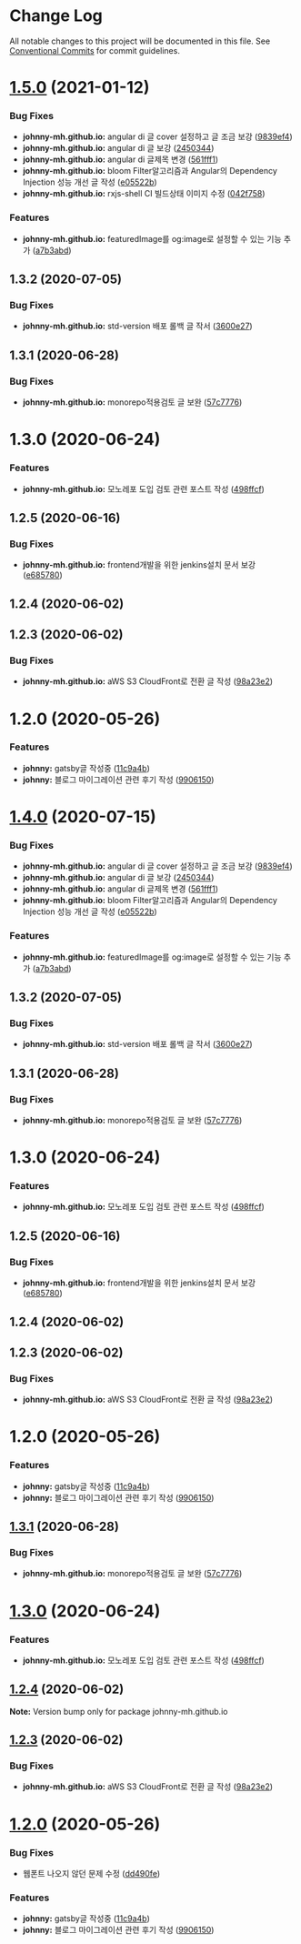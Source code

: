 # Change Log

All notable changes to this project will be documented in this file.
See [Conventional Commits](https://conventionalcommits.org) for commit guidelines.

# [1.5.0](https://github.com/johnny-mh/blog/compare/johnny-mh.github.io@1.0.8...johnny-mh.github.io@1.5.0) (2021-01-12)


### Bug Fixes

* **johnny-mh.github.io:** angular di 글 cover 설정하고 글 조금 보강 ([9839ef4](https://github.com/johnny-mh/blog/commit/9839ef4e6cf727172524944f16360b125036fa40))
* **johnny-mh.github.io:** angular di 글 보강 ([2450344](https://github.com/johnny-mh/blog/commit/2450344eb4406f4fc7c29aa64de89cf0ec15dfbf))
* **johnny-mh.github.io:** angular di 글제목 변경 ([561fff1](https://github.com/johnny-mh/blog/commit/561fff1823d1f8855ae75938ebde86823f6613bd))
* **johnny-mh.github.io:** bloom Filter알고리즘과 Angular의 Dependency Injection 성능 개선 글 작성 ([e05522b](https://github.com/johnny-mh/blog/commit/e05522b0505a609140225fe14ba85a7b058d9b77))
* **johnny-mh.github.io:** rxjs-shell CI 빌드상태 이미지 수정 ([042f758](https://github.com/johnny-mh/blog/commit/042f758c1c15036d39485fd0880dfe1f274048d4))


### Features

* **johnny-mh.github.io:** featuredImage를 og:image로 설정할 수 있는 기능 추가 ([a7b3abd](https://github.com/johnny-mh/blog/commit/a7b3abdce6441a60cebaacb7cd3329110b3a8299))



## 1.3.2 (2020-07-05)


### Bug Fixes

* **johnny-mh.github.io:** std-version 배포 롤백 글 작서 ([3600e27](https://github.com/johnny-mh/blog/commit/3600e27f6cbb3a5dfe1dfa271cec1ec72b9bd018))



## 1.3.1 (2020-06-28)


### Bug Fixes

* **johnny-mh.github.io:** monorepo적용검토 글 보완 ([57c7776](https://github.com/johnny-mh/blog/commit/57c7776ed212dddccfb17e7aa71dbe2f4fffa9d7))



# 1.3.0 (2020-06-24)


### Features

* **johnny-mh.github.io:** 모노레포 도입 검토 관련 포스트 작성 ([498ffcf](https://github.com/johnny-mh/blog/commit/498ffcfb25ffabc9a0e3f7170c16c74f9ee2e0ed))



## 1.2.5 (2020-06-16)


### Bug Fixes

* **johnny-mh.github.io:** frontend개발을 위한 jenkins설치 문서 보강 ([e685780](https://github.com/johnny-mh/blog/commit/e685780c586fe906d99d3b37e749f8ce8f68cf8b))



## 1.2.4 (2020-06-02)



## 1.2.3 (2020-06-02)


### Bug Fixes

* **johnny-mh.github.io:** aWS S3 CloudFront로 전환 글 작성 ([98a23e2](https://github.com/johnny-mh/blog/commit/98a23e2439464bfcb2bb0ec33fe2b0006fe9de0e))



# 1.2.0 (2020-05-26)


### Features

* **johnny:** gatsby글 작성중 ([11c9a4b](https://github.com/johnny-mh/blog/commit/11c9a4b232293a6f5cf86e8eea8d860d1c1e67e6))
* **johnny:** 블로그 마이그레이션 관련 후기 작성 ([9906150](https://github.com/johnny-mh/blog/commit/99061509c4149eaaa36c03a79f98971c6e9bd9db))





# [1.4.0](https://github.com/johnny-mh/blog/compare/johnny-mh.github.io@1.0.8...johnny-mh.github.io@1.4.0) (2020-07-15)


### Bug Fixes

* **johnny-mh.github.io:** angular di 글 cover 설정하고 글 조금 보강 ([9839ef4](https://github.com/johnny-mh/blog/commit/9839ef4e6cf727172524944f16360b125036fa40))
* **johnny-mh.github.io:** angular di 글 보강 ([2450344](https://github.com/johnny-mh/blog/commit/2450344eb4406f4fc7c29aa64de89cf0ec15dfbf))
* **johnny-mh.github.io:** angular di 글제목 변경 ([561fff1](https://github.com/johnny-mh/blog/commit/561fff1823d1f8855ae75938ebde86823f6613bd))
* **johnny-mh.github.io:** bloom Filter알고리즘과 Angular의 Dependency Injection 성능 개선 글 작성 ([e05522b](https://github.com/johnny-mh/blog/commit/e05522b0505a609140225fe14ba85a7b058d9b77))


### Features

* **johnny-mh.github.io:** featuredImage를 og:image로 설정할 수 있는 기능 추가 ([a7b3abd](https://github.com/johnny-mh/blog/commit/a7b3abdce6441a60cebaacb7cd3329110b3a8299))



## 1.3.2 (2020-07-05)


### Bug Fixes

* **johnny-mh.github.io:** std-version 배포 롤백 글 작서 ([3600e27](https://github.com/johnny-mh/blog/commit/3600e27f6cbb3a5dfe1dfa271cec1ec72b9bd018))



## 1.3.1 (2020-06-28)


### Bug Fixes

* **johnny-mh.github.io:** monorepo적용검토 글 보완 ([57c7776](https://github.com/johnny-mh/blog/commit/57c7776ed212dddccfb17e7aa71dbe2f4fffa9d7))



# 1.3.0 (2020-06-24)


### Features

* **johnny-mh.github.io:** 모노레포 도입 검토 관련 포스트 작성 ([498ffcf](https://github.com/johnny-mh/blog/commit/498ffcfb25ffabc9a0e3f7170c16c74f9ee2e0ed))



## 1.2.5 (2020-06-16)


### Bug Fixes

* **johnny-mh.github.io:** frontend개발을 위한 jenkins설치 문서 보강 ([e685780](https://github.com/johnny-mh/blog/commit/e685780c586fe906d99d3b37e749f8ce8f68cf8b))



## 1.2.4 (2020-06-02)



## 1.2.3 (2020-06-02)


### Bug Fixes

* **johnny-mh.github.io:** aWS S3 CloudFront로 전환 글 작성 ([98a23e2](https://github.com/johnny-mh/blog/commit/98a23e2439464bfcb2bb0ec33fe2b0006fe9de0e))



# 1.2.0 (2020-05-26)


### Features

* **johnny:** gatsby글 작성중 ([11c9a4b](https://github.com/johnny-mh/blog/commit/11c9a4b232293a6f5cf86e8eea8d860d1c1e67e6))
* **johnny:** 블로그 마이그레이션 관련 후기 작성 ([9906150](https://github.com/johnny-mh/blog/commit/99061509c4149eaaa36c03a79f98971c6e9bd9db))





## [1.3.1](https://github.com/johnny-mh/blog/compare/v1.3.0...v1.3.1) (2020-06-28)


### Bug Fixes

* **johnny-mh.github.io:** monorepo적용검토 글 보완 ([57c7776](https://github.com/johnny-mh/blog/commit/57c7776ed212dddccfb17e7aa71dbe2f4fffa9d7))





# [1.3.0](https://github.com/johnny-mh/blog/compare/v1.2.5...v1.3.0) (2020-06-24)


### Features

* **johnny-mh.github.io:** 모노레포 도입 검토 관련 포스트 작성 ([498ffcf](https://github.com/johnny-mh/blog/commit/498ffcfb25ffabc9a0e3f7170c16c74f9ee2e0ed))





## [1.2.4](https://github.com/johnny-mh/blog/compare/v1.2.3...v1.2.4) (2020-06-02)

**Note:** Version bump only for package johnny-mh.github.io





## [1.2.3](https://github.com/johnny-mh/blog/compare/v1.2.2...v1.2.3) (2020-06-02)


### Bug Fixes

* **johnny-mh.github.io:** aWS S3 CloudFront로 전환 글 작성 ([98a23e2](https://github.com/johnny-mh/blog/commit/98a23e2439464bfcb2bb0ec33fe2b0006fe9de0e))





# [1.2.0](https://github.com/johnny-mh/blog/compare/v1.0.0...v1.2.0) (2020-05-26)


### Bug Fixes

* 웹폰트 나오지 않던 문제 수정 ([dd490fe](https://github.com/johnny-mh/blog/commit/dd490febe7cd704223f3aa85e81f2ee4231e78b2))


### Features

* **johnny:** gatsby글 작성중 ([11c9a4b](https://github.com/johnny-mh/blog/commit/11c9a4b232293a6f5cf86e8eea8d860d1c1e67e6))
* **johnny:** 블로그 마이그레이션 관련 후기 작성 ([9906150](https://github.com/johnny-mh/blog/commit/99061509c4149eaaa36c03a79f98971c6e9bd9db))
